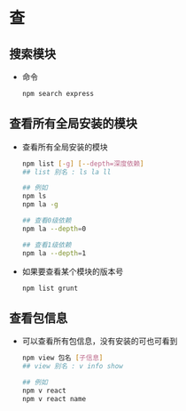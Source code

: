 # 查

## 搜索模块

  - 命令

    ```bash
    npm search express
    ```

## 查看所有全局安装的模块

  - 查看所有全局安装的模块

    ```bash
    npm list [-g] [--depth=深度依赖]
    ## list 别名 : ls la ll

    ## 例如
    npm ls
    npm la -g

    ## 查看0级依赖
    npm la --depth=0

    ## 查看1级依赖
    npm la --depth=1
    ```

  - 如果要查看某个模块的版本号

    ```javascript
    npm list grunt
    ```

## 查看包信息

  - 可以查看所有包信息，没有安装的可也可看到

    ```bash
    npm view 包名 [子信息]
    ## view 别名 : v info show

    ## 例如
    npm v react
    npm v react name
    ```
